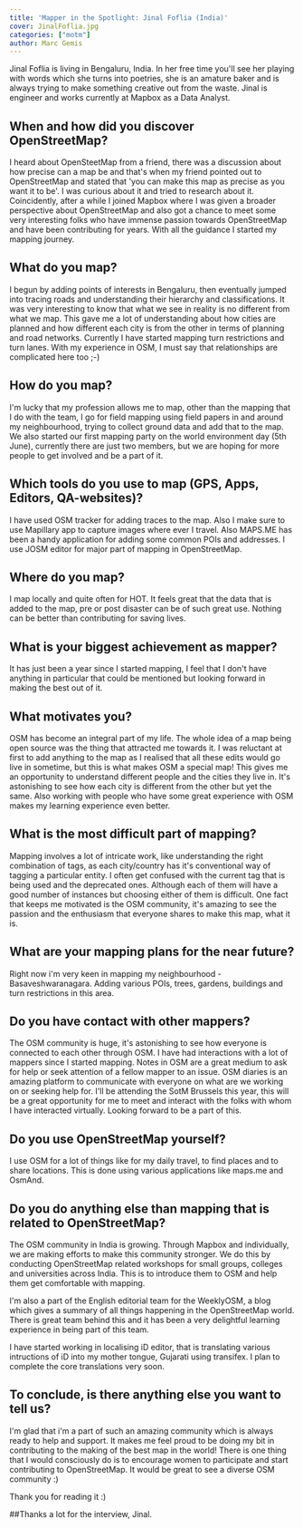 ```yaml
---
title: 'Mapper in the Spotlight: Jinal Foflia (India)'
cover: JinalFoflia.jpg
categories: ["motm"]
author: Marc Gemis
---
```


Jinal Foflia is living in Bengaluru, India. In her free time you'll see her playing with words which she turns into poetries, she is an amature baker and is always trying to make something creative out from the waste. Jinal is engineer and works currently at Mapbox as a Data Analyst.

## When and how did you discover OpenStreetMap?

I heard about OpenSteetMap from a friend, there was a discussion about how precise can a map be and that's when my friend pointed out to OpenStreetMap and stated that 'you can make this map as precise as you want it to be'. I was curious about it and tried to research about it. Coincidently, after a while I joined Mapbox where I was given a broader perspective about OpenStreetMap and also got a chance to meet some very interesting folks who have immense passion towards OpenStreetMap and have been contributing for years. With all the guidance I started my mapping journey.

## What do you map?

I begun by adding points of interests in Bengaluru, then eventually jumped into tracing roads and understanding their hierarchy and classifications. It was very interesting to know that what we see in reality is no different from what we map. This gave me a lot of understanding about how cities are planned and how different each city is from the other in terms of planning and road networks. Currently I have started mapping turn restrictions and turn lanes. With my experience in OSM, I must say that relationships are complicated here too ;-)

## How do you map?

I'm lucky that my profession allows me to map, other than the mapping that I do with the team, I go for field mapping using field papers in and around my neighbourhood, trying to collect ground data and add that to the map. We also started our first mapping party on the world environment day (5th June), currently there are just two members, but we are hoping for more people to get involved and be a part of it.

## Which tools do you use to map (GPS, Apps, Editors, QA-websites)?

I have used OSM tracker for adding traces to the map. Also I make sure to use Mapillary app to capture images where ever I travel. Also MAPS.ME has been a handy application for adding some common POIs and addresses. I use JOSM editor for major part of mapping in OpenStreetMap.

## Where do you map?

I map locally and quite often for HOT. It feels great that the data that is added to the map, pre or post disaster can be of such great use. Nothing can be better than contributing for saving lives.

## What is your biggest achievement as mapper?

It has just been a year since I started mapping, I feel that I don't have anything in particular that could be mentioned but looking forward in making the best out of it.

## What motivates you?

OSM has become an integral part of my life. The whole idea of a map being open source was the thing that attracted me towards it. I was reluctant at first to add anything to the map as I realised that all these edits would go live in sometime, but this is what makes OSM a special map! This gives me an opportunity to understand different people and the cities they live in. It's astonishing to see how each city is different from the other but yet the same. Also working with people who have some great experience with OSM makes my learning experience even better.

## What is the most difficult part of mapping?

Mapping involves a lot of intricate work, like understanding the right combination of tags, as each city/country has it's conventional way of tagging a particular entity. I often get confused with the current tag that is being used and the deprecated ones. Although each of them will have a good number of instances but choosing either of them is difficult. One fact that keeps me motivated is the OSM community, it's amazing to see the passion and the enthusiasm that everyone shares to make this map, what it is.

## What are your mapping plans for the near future?

Right now i'm very keen in mapping my neighbourhood - Basaveshwaranagara. Adding various POIs, trees, gardens, buildings and turn restrictions in this area.

## Do you have contact with other mappers?

The OSM community is huge, it's astonishing to see how everyone is connected to each other through OSM. I have had interactions with a lot of mappers since I started mapping. Notes in OSM are a great medium to ask for help or seek attention of a fellow mapper to an issue. OSM diaries is an amazing platform to communicate with everyone on what are we working on or seeking help for. I'll be attending the SotM Brussels this year, this will be a great opportunity for me to meet and interact with the folks with whom I have interacted virtually. Looking forward to be a part of this.

## Do you use OpenStreetMap yourself?

I use OSM for a lot of things like for my daily travel, to find places and to share locations. This is done using various applications like maps.me and OsmAnd.

## Do you do anything else than mapping that is related to OpenStreetMap?

The OSM community in India is growing. Through Mapbox and individually, we are making efforts to make this community stronger. We do this by conducting OpenStreetMap related workshops for small groups, colleges and universities across India. This is to introduce them to OSM and help them get comfortable with mapping.

I'm also a part of the English editorial team for the WeeklyOSM, a blog which gives a summary of all things happening in the OpenStreetMap world. There is great team behind this and it has been a very delightful learning experience in being part of this team.

I have started working in localising iD editor, that is translating various intructions of iD into my mother tongue, Gujarati using transifex. I plan to complete the core translations very soon.

## To conclude, is there anything else you want to tell us?

I'm glad that i'm a part of such an amazing community which is always ready to help and support. It makes me feel proud to be doing my bit in contributing to the making of the best map in the world! There is one thing that I would consciously do is to encourage women to participate and start contributing to OpenStreetMap. It would be great to see a diverse OSM community :)

Thank you for reading it :)

##Thanks a lot for the interview, Jinal.

